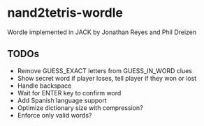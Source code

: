# nand2tetris-wordle

Wordle implemented in JACK
by Jonathan Reyes and Phil Dreizen

## TODOs
- Remove GUESS_EXACT letters from GUESS_IN_WORD clues
- Show secret word if player loses, tell player if they won or lost
- Handle backspace
- Wait for ENTER key to confirm word
- Add Spanish language support
- Optimize dictionary size with compression?
- Enforce only valid words?
